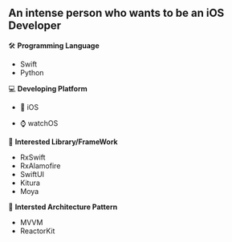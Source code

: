 ## An intense person who wants to be an iOS Developer

🛠 **Programming Language**

 - Swift
 - Python

   

   

💻 **Developing Platform**

  - 🍎 iOS

  - ⌚️ watchOS

    

📁 **Interested Library/FrameWork**

  - RxSwift
  - RxAlamofire
  - SwiftUI
  - Kitura
  - Moya



📃 **Intersted Architecture Pattern**

  - MVVM
  - ReactorKit





